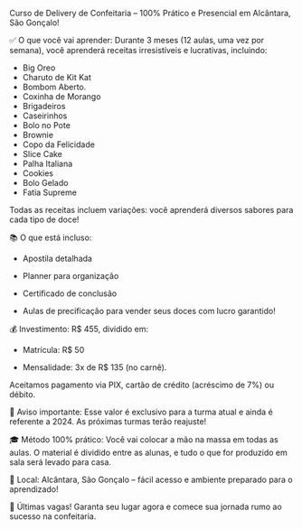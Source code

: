 Curso de Delivery de Confeitaria – 100% Prático e Presencial em Alcântara, São Gonçalo!

✅ O que você vai aprender:
Durante 3 meses (12 aulas, uma vez por semana), você aprenderá receitas irresistíveis e lucrativas, incluindo:

* Big Oreo
* Charuto de Kit Kat
* Bombom Aberto.  
* Coxinha de Morango
* Brigadeiros
* Caseirinhos
* Bolo no Pote  
* Brownie
* Copo da Felicidade  
* Slice Cake
* Palha Italiana
* Cookies
* Bolo Gelado
* Fatia Supreme

Todas as receitas incluem variações: você aprenderá diversos sabores para cada tipo de doce!

📚 O que está incluso:

* Apostila detalhada

* Planner para organização

* Certificado de conclusão

* Aulas de precificação para vender seus doces com lucro garantido!

💰 Investimento:
R$ 455, dividido em:

* Matrícula: R$ 50

* Mensalidade: 3x de R$ 135 (no carnê).

Aceitamos pagamento via PIX, cartão de crédito (acréscimo de 7%) ou débito.

🌟 Aviso importante:
Esse valor é exclusivo para a turma atual e ainda é referente a 2024. As próximas turmas terão reajuste!

🎓 Método 100% prático:
Você vai colocar a mão na massa em todas as aulas. O material é dividido entre as alunas, e tudo o que for produzido em sala será levado para casa.

📍 Local:
Alcântara, São Gonçalo – fácil acesso e ambiente preparado para o aprendizado!

🚨 Últimas vagas! Garanta seu lugar agora e comece sua jornada rumo ao sucesso na confeitaria.
